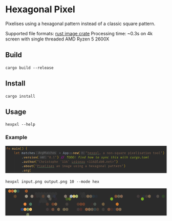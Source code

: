 # Hexagonal Pixel

Pixelises using a hexagonal pattern instead of a classic square pattern.

Supported file formats: [rust image crate](https://docs.rs/image/0.21.2/image/)
Processing time: ~0.3s on 4k screen with single threaded AMD Ryzen 5 2600X

## Build

`cargo build --release`

## Install

`cargo install`

## Usage

`hexpxl --help`

### Example

![input with normal pixels](https://raw.githubusercontent.com/ununhexium/hexpxl/master/doc/input.png)

`hexpxl input.png output.png 10 --mode hex`

![output with large pixels](https://raw.githubusercontent.com/ununhexium/hexpxl/master/doc/output.png)


